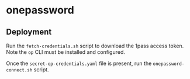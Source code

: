 onepassword
===========

Deployment
----------

Run the `fetch-credentials.sh` script to download the 1pass access token.  Note the `op` CLI must be installed and configured.

Once the `secret-op-credentials.yaml` file is present, run the `onepassword-connect.sh` script.
